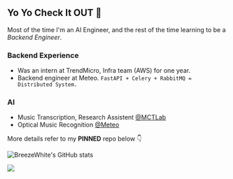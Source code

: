 ## Yo Yo Check It OUT :metal:

Most of the time I'm an AI Engineer, and the rest of the time learning to be a *Backend Engineer*.

### Backend Experience
- Was an intern at TrendMicro, Infra team (AWS) for one year.
- Backend engineer at Meteo. `FastAPI + Celery + RabbitMQ = Distributed System.`

### AI
- Music Transcription, Research Assistent [@MCTLab](https://github.com/Music-and-Culture-Technology-Lab)
- Optical Music Recognition [@Meteo](https://github.com/meteo-team)

More details refer to my **PINNED** repo below :point_down:

![BreezeWhite's GitHub stats](https://github-readme-stats.vercel.app/api?username=BreezeWhite&show_icons=true&theme=dracula)

![](figures/cat.jpg)

<!--
**BreezeWhite/BreezeWhite** is a ✨ _special_ ✨ repository because its `README.md` (this file) appears on your GitHub profile.

Here are some ideas to get you started:

- 🔭 I’m currently working on ...
- 🌱 I’m currently learning ...
- 👯 I’m looking to collaborate on ...
- 🤔 I’m looking for help with ...
- 💬 Ask me about ...
- 📫 How to reach me: ...
- 😄 Pronouns: ...
- ⚡ Fun fact: ...
-->
